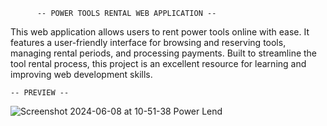           -- POWER TOOLS RENTAL WEB APPLICATION --

This web application allows users to rent power tools online with ease. It features a user-friendly interface for browsing and reserving tools, managing rental periods, and processing payments. Built to streamline the tool rental process, this project is an excellent resource for learning and improving web development skills.

    -- PREVIEW --

![Screenshot 2024-06-08 at 10-51-38 Power Lend](https://github.com/vinayagamoorthyc/PowerToolsRental/assets/140414822/8af34b12-356f-4cab-8dcc-6e8a09858107)
